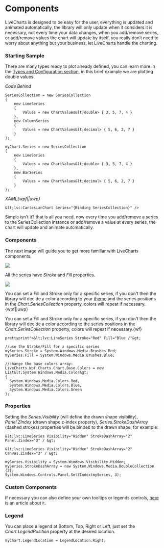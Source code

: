 # Components

LiveCharts is designed to be easy for the user, everything is updated and animated
automatically, the library will only update when it considers it is necessary, not every time 
your data changes, when you add/remove series, or add/remove values the chart will update by itself,
you really don’t need to worry about anything but your business, let LiveCharts handle the charting.

### Starting Sample

There are many types ready to plot already defined, you can learn more in the
[Types and Configuration section](/App/examples/v1/{{sms.platform}}/Types%20and%20Configuration), in 
this brief example we are plotting double values.

*Code Behind*

```{wpf||uwp}
SeriesCollection = new SeriesCollection
{
    new LineSeries
    {
        Values = new ChartValues&lt;double> { 3, 5, 7, 4 }
    },
    new ColumnSeries                
    {
        Values = new ChartValues&lt;decimal> { 5, 6, 2, 7 }
    }
};
```
```{wf}
myChart.Series = new SeriesCollection
{
    new LineSeries
    {
        Values = new ChartValues&lt;double> { 3, 5, 7, 4 }
    },
    new BarSeries                
    {
        Values = new ChartValues&lt;decimal> { 5, 6, 2, 7 }
    }
};
```

*XAML{wpf||uwp}*

```{?wpf||uwp}
&lt;lvc:CartesianChart Series="{Binding SeriesCollection}" />
```

Simple isn't it? that is all you need, now every time you add/remove a series to the SeriesCollection 
instance or add/remove a value at every series, the chart will update and animate automatically.

### Components

The next image will guide you to get more familiar with LiveCharts components.

![](https://raw.githubusercontent.com/Live-Charts/WebSiteDocs/master/v1/Resources/components.png)

All the series have *Stroke* and *Fill* properties.

![](https://raw.githubusercontent.com/Live-Charts/WebSiteDocs/master/v1/Resources/strokeandfill.png)

You can set a Fill and Stroke only for a specific series, if you don't then the library will decide a 
color according to your [theme](/App/examples/v1/{{sms.platform}}/Themes") and the series positions in 
the *Chart.SeriesCollection* property, colors will repeat if necessary.{wpf||uwp}

You can set a Fill and Stroke only for a specific series, if you don't then the library will decide a 
color according to the series positions in the *Chart.SeriesCollection* property, colors will
repeat if necessary.{wf}

```{wpf||uwp}
prettyprint">&lt;lvc:LineSeries Stroke="Red" Fill="Blue /"&gt;
```

```{wf}
//use the Stroke/Fill for a specific series
mySeries.Stroke = System.Windows.Media.Brushes.Red;
mySeries.Fill = System.Windows.Media.Brushes.Blue;

//change the base colors array:
LiveCharts.Wpf.Charts.Chart.Base.Colors = new List&lt;System.Windows.Media.Color&gt;
{
  System.Windows.Media.Colors.Red,
  System.Windows.Media.Colors.Blue,
  System.Windows.Media.Colors.Green
};
```

### Properties

Setting the *Series.Visibility* (will define the drawn shape visibility), 
*Panel.ZIndex* (drawn shape z-index property), *Series.StrokeDashArray* (dashed strokes) properties
will be binded to the drawn shape, for example:

```{wpf}
&lt;lvc:LineSeries Visibility="Hidden" StrokeDashArray="2" Panel.Zindex="3" / &gt;
```

```{uwp}
&lt;lvc:LineSeries Visibility="Hidden" StrokeDashArray="2" Canvas.Zindex="3" / &gt;
```

```{wf}
mySeries.Visibility = System.Windows.Visibility.Hidden;
mySeries.StrokeDashArray = new System.Windows.Media.DoubleCollection {2};
System.Windows.Controls.Panel.SetZIndex(mySeries, 3);
```

### Custom Components

If necessary you can also define your own tooltips or legends controls,
[here](/App/examples/v1/{{sms.platform}}/Customizing%20Tooltips) is an article about it.


### Legend

You can place a legend at Bottom, Top, Right or Left, just set the *Chart.LegendPosition* property 
at the desired location.

```
myChart.LegendLocation = LegendLocation.Right;
```